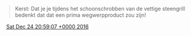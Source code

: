 > Kerst: Dat je je tijdens het schoonschrobben van de vettige steengrill bedenkt dat dat een prima wegwerpproduct zou zijn\!

<img src="../../media/tweet.ico" width="12" /> [Sat Dec 24 20:59:07 +0000 2016](https://twitter.com/DromerDenker/status/812764567466110981)